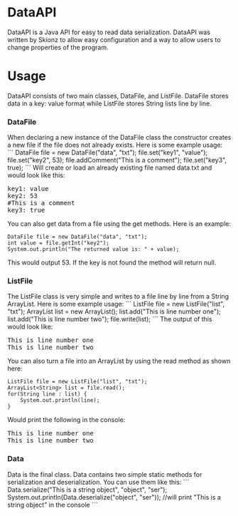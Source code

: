 <h1>DataAPI</h1>
DataAPI is a Java API for easy to read data serialization. DataAPI was written by Skionz to allow easy configuration and a way to allow users to change properties of the program.
<h1>Usage</h1>
DataAPI consists of two main classes, DataFile, and ListFile. DataFile stores data in a key: value format while ListFile stores String lists line by line.
<h3>DataFile</h3>
When declaring a new instance of the DataFile class the constructor creates a new file if the file does not already exists. Here is some example usage:
<br>
```
DataFile file = new DataFile("data", "txt");
file.set("key1", "value");
file.set("key2", 53);
file.addComment("This is a comment");
file.set("key3", true);
```
Will create or load an already existing file named data.txt and would look like this:
<pre>
key1: value
key2: 53
#This is a comment
key3: true
</pre>

You can also get data from a file using the get methods. Here is an example:
```
DataFile file = new DataFile("data", "txt");
int value = file.getInt("key2");
System.out.println("The returned value is: " + value);
```
This would output 53. If the key is not found the method will return null.
<h3>ListFile</h3>
The ListFile class is very simple and writes to a file line by line from a String ArrayList. Here is some example usage:
```
ListFile file = new ListFile("list", "txt");
ArrayList<String> list = new ArrayList<String>();
list.add("This is line number one");
list.add("This is line number two");
file.write(list);
```
The output of this would look like:
<pre>
This is line number one
This is line number two
</pre>

You can also turn a file into an ArrayList<String> by using the read method as shown here:
```
ListFile file = new ListFile("list", "txt");
ArrayList<String> list = file.read();
for(String line : list) {
    System.out.println(line);
}
```
Would print the following in the console:
<pre>
This is line number one
This is line number two
</pre>

<h3>Data</h3>
Data is the final class. Data contains two simple static methods for serialization and deserialization. You can use them like this:
```
Data.serialize("This is a string object", "object", "ser");
System.out.println(Data.deserialize("object", "ser"));
//will print "This is a string object" in the console
```